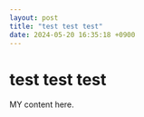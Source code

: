 ```yaml
---
layout: post
title: "test test test"
date: 2024-05-20 16:35:18 +0900
---
```


# test test test

MY content here.
